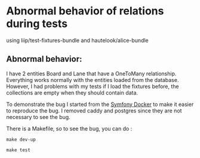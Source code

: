 # Abnormal behavior of relations during tests
using liip/test-fixtures-bundle and hautelook/alice-bundle

## Abnormal behavior:
I have 2 entities Board and Lane that have a OneToMany relationship.
Everything works normally with the entities loaded from the database.
However, I had problems with my tests if I load the fixtures before, the collections are empty when they should contain data.

To demonstrate the bug I started from the [Symfony Docker](https://github.com/dunglas/symfony-docker) to make it easier to reproduce the bug.
I removed caddy and postgres since they are not necessary to see the bug.

There is a Makefile, so to see the bug, you can do :

```make dev-up```

```make test```